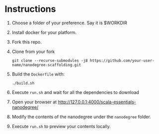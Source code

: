 # Instructions

1. Choose a folder of your preference. Say it is $WORKDIR
2. Install docker for your platform.
3. Fork this repo.
4. Clone from your fork

   ```shell
   git clone --recurse-submodules -j8 https://github.com/your-user-name/nanodegree-scaffolding.git
   ```

5. Build the `Dockerfile` with:

   ```shell
   ./build.sh
   ```

6. Execute `run.sh` and wait for all the dependencies to download
7. Open your browser at <http://127.0.0.1:4000/scala-essentials-nanodegree/>
8. Modify the contents of the nanodegree under the `nanodegree` folder.
9. Execute `run.sh` to preview your contents locally.